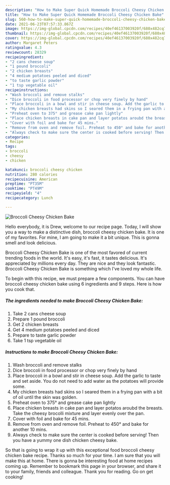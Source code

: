 ```yaml
---
description: "How to Make Super Quick Homemade Broccoli Cheesy Chicken Bake"
title: "How to Make Super Quick Homemade Broccoli Cheesy Chicken Bake"
slug: 560-how-to-make-super-quick-homemade-broccoli-cheesy-chicken-bake
date: 2021-06-23T07:57:33.867Z
image: https://img-global.cpcdn.com/recipes/40ef46137003920f/680x482cq70/broccoli-cheesy-chicken-bake-recipe-main-photo.jpg
thumbnail: https://img-global.cpcdn.com/recipes/40ef46137003920f/680x482cq70/broccoli-cheesy-chicken-bake-recipe-main-photo.jpg
cover: https://img-global.cpcdn.com/recipes/40ef46137003920f/680x482cq70/broccoli-cheesy-chicken-bake-recipe-main-photo.jpg
author: Margaret Peters
ratingvalue: 4.3
reviewcount: 28329
recipeingredient:
- "2 cans cheese soup"
- "1 pound broccoli"
- "2 chicken breasts"
- "4 medium potatoes peeled and diced"
- "to taste garlic powder"
- "1 tsp vegetable oil"
recipeinstructions:
- "Wash broccoli and remove stalks"
- "Dice broccoli in food processor or chop very finely by hand"
- "Place broccoli in a bowl and stir in cheese soup. Add the garlic to taste and set aside. You do not need to add water as the potatoes will provide some."
- "My chicken breasts had skins so I seared them in a frying pan with a bit of oil until the skin was golden."
- "Preheat oven to 375° and grease cake pan lightly"
- "Place chicken breasts in cake pan and layer potatos aroubd the breasts. Take the cheesy brocolli mixture and layer evenly over the pan."
- "Cover with foil and bake for 45 mins."
- "Remove from oven and remove foil. Preheat to 450° and bake for another 10 mins."
- "Always check to make sure the center is cooked before serving! Then you have a yummy one dish chicken cheesy bake."
categories:
- Recipe
tags:
- broccoli
- cheesy
- chicken

katakunci: broccoli cheesy chicken 
nutrition: 280 calories
recipecuisine: American
preptime: "PT35M"
cooktime: "PT49M"
recipeyield: "4"
recipecategory: Lunch

---
```



![Broccoli Cheesy Chicken Bake](https://img-global.cpcdn.com/recipes/40ef46137003920f/680x482cq70/broccoli-cheesy-chicken-bake-recipe-main-photo.jpg)

Hello everybody, it is Drew, welcome to our recipe page. Today, I will show you a way to make a distinctive dish, broccoli cheesy chicken bake. It is one of my favorites. For mine, I am going to make it a bit unique. This is gonna smell and look delicious.

Broccoli Cheesy Chicken Bake is one of the most favored of current trending foods in the world. It's easy, it's fast, it tastes delicious. It's appreciated by millions every day. They are nice and they look fantastic. Broccoli Cheesy Chicken Bake is something which I've loved my whole life.




To begin with this recipe, we must prepare a few components. You can have broccoli cheesy chicken bake using 6 ingredients and 9 steps. Here is how you cook that.

<!--inarticleads1-->

##### The ingredients needed to make Broccoli Cheesy Chicken Bake:

1. Take 2 cans cheese soup
1. Prepare 1 pound broccoli
1. Get 2 chicken breasts
1. Get 4 medium potatoes peeled and diced
1. Prepare to taste garlic powder
1. Take 1 tsp vegetable oil




<!--inarticleads2-->

##### Instructions to make Broccoli Cheesy Chicken Bake:

1. Wash broccoli and remove stalks
1. Dice broccoli in food processor or chop very finely by hand
1. Place broccoli in a bowl and stir in cheese soup. Add the garlic to taste and set aside. You do not need to add water as the potatoes will provide some.
1. My chicken breasts had skins so I seared them in a frying pan with a bit of oil until the skin was golden.
1. Preheat oven to 375° and grease cake pan lightly
1. Place chicken breasts in cake pan and layer potatos aroubd the breasts. Take the cheesy brocolli mixture and layer evenly over the pan.
1. Cover with foil and bake for 45 mins.
1. Remove from oven and remove foil. Preheat to 450° and bake for another 10 mins.
1. Always check to make sure the center is cooked before serving! Then you have a yummy one dish chicken cheesy bake.




So that is going to wrap it up with this exceptional food broccoli cheesy chicken bake recipe. Thanks so much for your time. I am sure that you will make this at home. There is gonna be interesting food at home recipes coming up. Remember to bookmark this page in your browser, and share it to your family, friends and colleague. Thank you for reading. Go on get cooking!
